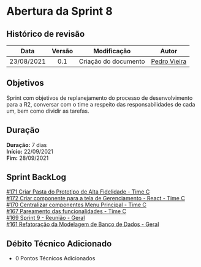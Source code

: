 # Abertura da Sprint 8

## Histórico de revisão

| **Data** |  **Versão** | **Modificação**  |  **Autor** |
|:-:|:-:|:-:|:-:|
|    23/08/2021   |  0.1 | Criação do documento  | [Pedro Vieira](https://github.com/Pedro-V8) |

## Objetivos

Sprint com objetivos de replanejamento do processo de desenvolvimento para a R2, conversar com o time a respeito das responsabilidades de cada um, bem como dividir as tarefas.

## Duração

**Duração:** 7 dias
<br>
**Início:** 22/09/2021
<br>
**Fim:** 28/09/2021

## Sprint BackLog

[#171 Criar Pasta do Prototipo de Alta Fidelidade - Time C ](https://github.com/fga-eps-mds/2021-1-hospitalar/issues/171)
<br>
[#172 Criar componente para a tela de Gerenciamento - React - Time C](https://github.com/fga-eps-mds/2021-1-hospitalar/issues/172)
<br>
[#170 Centralizar componentes Menu Principal - Time C](https://github.com/fga-eps-mds/2021-1-hospitalar/issues/170)
<br>
[#167 Pareamento das funcionalidades - Time C](https://github.com/fga-eps-mds/2021-1-hospitalar/issues/167)
<br>
[#169 Sprint 9 - Reunião - Geral](https://github.com/fga-eps-mds/2021-1-hospitalar/issues/169)
<br>
[#161 Refatoração da Modelagem de Banco de Dados - Geral](https://github.com/fga-eps-mds/2021-1-hospitalar/issues/161)
<br>

## Débito Técnico Adicionado

- 0 Pontos Técnicos Adicionados